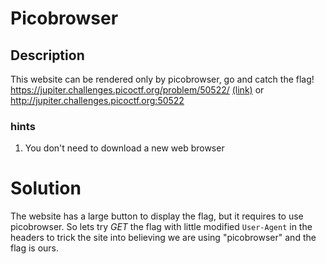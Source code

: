 # Picobrowser
## Description
This website can be rendered only by picobrowser, go and catch the flag! https://jupiter.challenges.picoctf.org/problem/50522/ [(link)](https://jupiter.challenges.picoctf.org/problem/50522/) or http://jupiter.challenges.picoctf.org:50522
### hints
1. You don't need to download a new web browser
# Solution  
The website has a large button to display the flag, but it requires to use picobrowser. So lets try *GET* the flag with little modified ```User-Agent``` in the headers to trick the site into believing we are using "picobrowser" and the flag is ours.